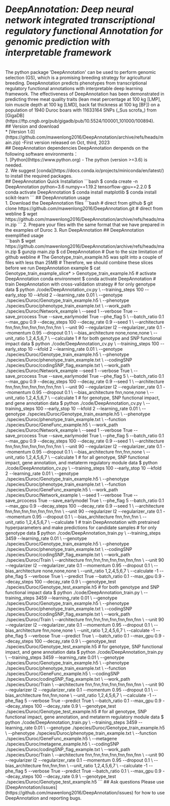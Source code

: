 # ___DeepAnnotation: Deep neural network integrated transcriptional regulatory functional Annotation for genomic prediction with interpretable framework___ <br>
<br>
The python package 'DeepAnnotation' can be used to perform genomic selection (GS), which is a promising
breeding strategy for agricultural breeding. DeepAnnotation predicts phenotypes from transcriptional regulatory functional annotations with interpretable deep learning framework. The effectiveness
of DeepAnnotation has been demonstrated in predicting three meat quality traits (lean meat percentage at 100 kg [LMP], loin muscle depth at 100 kg [LMD], back fat thickness at 100 kg [BF]) on a population
of 1940 Duroc boars with 11633164 SNPs (_Sus scrofa_) from [GigaDB](https://ftp.cngb.org/pub/gigadb/pub/10.5524/100001_101000/100894).
<br>
## Version and download <br>
* [Version 1.0](https://github.com/mawenlong2016/DeepAnnotation/archive/refs/heads/main.zip) -First version released on Oct, third, 2023<br>
## DeepAnnotation dependencies
DeepAnnotation denpends on the following software environments：<br>
1. [Python](https://www.python.org) - The python (version >=3.6) is needed. <br>
2. We suggest [conda](https://docs.conda.io/projects/miniconda/en/latest/) to install the required packages. <br>
## DeepAnnotation Quick Installation
```bash
$ conda create -n DeepAnnotation python=3.6 numpy==1.19.2 tensorflow-gpu==2.2.0
$ conda activate DeepAnnotation
$ conda install matplotlib
$ conda install scikit-learn
```
## DeepAnnotation usage <br>
1. Download the DeepAnnotation files
```bash
# direct from github
$ git clone https://github.com/mawenlong2016/DeepAnnotation.git     
# direct from webline
$ wget https://github.com/mawenlong2016/DeepAnnotation/archive/refs/heads/main.zip  
```
2. Prepare your files with the same format that we have prepared in the examples of Duroc
3. Run DeepAnnotation
## DeepAnnotation exemplified usage <br>
```bash
$ wget https://github.com/mawenlong2016/DeepAnnotation/archive/refs/heads/main.zip
$ gunzip main.zip
$ cd DeepAnnotation  
# Due to the size limitation of github webline
# The Genotype_train_example.h5 was split into a couple of files with less than 25MB
# Therefore, we should combine these slices before we run DeepAnnotation example
$ cat Genotype_train_example_slice* > Genotype_train_example.h5
# activate DeepAnnotation conda environment
$ conda activate DeepAnnotation
# train DeepAnnotation with cross-validation strategy
# for only genotype data
$ python ./code/DeepAnnotation_cv.py \
--training_steps 100 --early_stop 10 --kfold 2 --learning_rate 0.01 \
--genotype ./species/Duroc/Genotype_train_example.h5 \
--phenotype ./species/Duroc/phenotype_train_example.txt \
--work_path ./species/Duroc/Network_example \
--seed 1 --verbose True --save_prcocess True --save_earlymodel True --phe_flag 5 \
--batch_ratio 0.1 --max_gpu 0.9 --decay_steps 100 --decay_rate 0.9 --seed 1  \
--architecture fnn,fnn,fnn,fnn,fnn,fnn,fnn \
--unit 90 --regularizer l2 --regularizer_rate 0.1 --momentum 0.95 --dropout 0.1 \
--bias_architecture none,none,none \
--unit_ratio 1,2,4,5,6,7 \
--calculate 1
# for both genotype and SNP functional impact data
$ python ./code/DeepAnnotation_cv.py \
--training_steps 100 --early_stop 10 --kfold 2 --learning_rate 0.01 \
--genotype ./species/Duroc/Genotype_train_example.h5 \
--phenotype ./species/Duroc/phenotype_train_example.txt \
--codingSNP ./species/Duroc/codingSNP_flag_example.txt \
--work_path ./species/Duroc/Network_example --seed 1 --verbose True \
--save_prcocess True --save_earlymodel True --phe_flag 5 \
--batch_ratio 0.1 --max_gpu 0.9 --decay_steps 100 --decay_rate 0.9 --seed 1 \
--architecture fnn,fnn,fnn,fnn,fnn,fnn,fnn \
--unit 90 --regularizer l2 --regularizer_rate 0.1 --momentum 0.95 --dropout 0.1 \
--bias_architecture fnn,none,none \
--unit_ratio 1,2,4,5,6,7 \
--calculate 1
# for genotype, SNP functional impact, and gene annotation data
$ python ./code/DeepAnnotation_cv.py \
--training_steps 100 --early_stop 10 --kfold 2 --learning_rate 0.01 \
--genotype ./species/Duroc/Genotype_train_example.h5 \
--phenotype ./species/Duroc/phenotype_train_example.txt \
--function ./species/Duroc/GeneFunc_example.h5  \
--work_path ./species/Duroc/Network_example \
--seed 1 --verbose True --save_prcocess True --save_earlymodel True \
--phe_flag 5 --batch_ratio 0.1 --max_gpu 0.9 --decay_steps 100 --decay_rate 0.9 --seed 1  \
--architecture fnn,fnn,fnn,fnn,fnn,fnn,fnn \
--unit 90 --regularizer l2 --regularizer_rate 0.1 --momentum 0.95 --dropout 0.1 \
--bias_architecture fnn,fnn,none \
--unit_ratio 1,2,4,5,6,7 \
--calculate 1
# for all genotype, SNP functional impact, gene annotation, and metaterm regulatory module data
$ python ./code/DeepAnnotation_cv.py \
--training_steps 100 --early_stop 10 --kfold 2 --learning_rate 0.01 \
--genotype ./species/Duroc/Genotype_train_example.h5 \
--phenotype ./species/Duroc/phenotype_train_example.txt \
--function ./species/Duroc/GeneFunc_example.h5  \
--work_path ./species/Duroc/Network_example \
--seed 1 --verbose True --save_prcocess True --save_earlymodel True \
--phe_flag 5 --batch_ratio 0.1 --max_gpu 0.9 --decay_steps 100 --decay_rate 0.9 --seed 1  \
--architecture fnn,fnn,fnn,fnn,fnn,fnn,fnn \
--unit 90 --regularizer l2 --regularizer_rate 0.1 --momentum 0.95 --dropout 0.1 \
--bias_architecture fnn,fnn,fnn \
--unit_ratio 1,2,4,5,6,7 \
--calculate 1
# train DeepAnnotation with pretrained hyperparameters and make predictions for candidate samples
# for only genotype data
$ python ./code/DeepAnnotation_train.py \
--training_steps 3459  --learning_rate 0.01 \
--genotype ./species/Duroc/Genotype_train_example.h5 \
--phenotype ./species/Duroc/phenotype_train_example.txt \
--codingSNP ./species/Duroc/codingSNP_flag_example.txt  \
--work_path ./species/Duroc/Train \
--architecture fnn,fnn,fnn,fnn,fnn,fnn,fnn \
--unit 90 --regularizer l2 --regularizer_rate 0.1 --momentum 0.95 --dropout 0.1 \
--bias_architecture none,none,none \
--unit_ratio 1,2,4,5,6,7 \
--calculate -1 --phe_flag 5 --verbose True \
--predict True --batch_ratio 0.1 --max_gpu 0.9 --decay_steps 100 --decay_rate 0.9 \
--genotype_test ./species/Duroc/Genotype_test_example.h5
# for both genotype and SNP functional impact data
$ python ./code/DeepAnnotation_train.py \
--training_steps 3459  --learning_rate 0.01 \
--genotype ./species/Duroc/Genotype_train_example.h5 \
--phenotype ./species/Duroc/phenotype_train_example.txt  \
--codingSNP ./species/Duroc/codingSNP_flag_example.txt  \
--work_path ./species/Duroc/Train \
--architecture fnn,fnn,fnn,fnn,fnn,fnn,fnn \
--unit 90 --regularizer l2 --regularizer_rate 0.1 --momentum 0.95 --dropout 0.1 \
--bias_architecture fnn,none,none \
--unit_ratio 1,2,4,5,6,7 \
--calculate -1 --phe_flag 5 --verbose True --predict True \
--batch_ratio 0.1 --max_gpu 0.9 --decay_steps 100 --decay_rate 0.9 \
--genotype_test ./species/Duroc/Genotype_test_example.h5
# for genotype, SNP functional impact, and gene annotation data
$ python ./code/DeepAnnotation_train.py \
--training_steps 3459  --learning_rate 0.01 \
--genotype ./species/Duroc/Genotype_train_example.h5 \
--phenotype ./species/Duroc/phenotype_train_example.txt \
--function ./species/Duroc/GeneFunc_example.h5 \
--codingSNP ./species/Duroc/codingSNP_flag_example.txt  \
--work_path ./species/Duroc/Train \
--architecture fnn,fnn,fnn,fnn,fnn,fnn,fnn \
--unit 90 --regularizer l2 --regularizer_rate 0.1 --momentum 0.95 --dropout 0.1 \
--bias_architecture fnn,fnn,none \
--unit_ratio 1,2,4,5,6,7 \
--calculate -1 --phe_flag 5 --verbose True --predict True \
--batch_ratio 0.1 --max_gpu 0.9 --decay_steps 100 --decay_rate 0.9 \
--genotype_test ./species/Duroc/Genotype_test_example.h5
# for all genotype, SNP functional impact, gene annotation, and metaterm regulatory module data
$ python ./code/DeepAnnotation_train.py \
--training_steps 3459  --learning_rate 0.01 \
--genotype ./species/Duroc/Genotype_train_example.h5 \
--phenotype ./species/Duroc/phenotype_train_example.txt \
--function ./species/Duroc/GeneFunc_example.h5 \
--metagene ./species/Duroc/metagene_example.h5 \
--codingSNP ./species/Duroc/codingSNP_flag_example.txt  \
--work_path ./species/Duroc/Train \
--architecture fnn,fnn,fnn,fnn,fnn,fnn,fnn \
--unit 90 --regularizer l2 --regularizer_rate 0.1 --momentum 0.95 --dropout 0.1 \
--bias_architecture fnn,fnn,fnn \
--unit_ratio 1,2,4,5,6,7 \
--calculate -1 --phe_flag 5 --verbose True --predict True --batch_ratio 0.1 \
--max_gpu 0.9 --decay_steps 100 --decay_rate 0.9 \
--genotype_test ./species/Duroc/Genotype_test_example.h5
```
## Ask questions
Please use [DeepAnnotation/issues](https://github.com/mawenlong2016/DeepAnnotation/issues) for how to use DeepAnnotation and reporting bugs.
